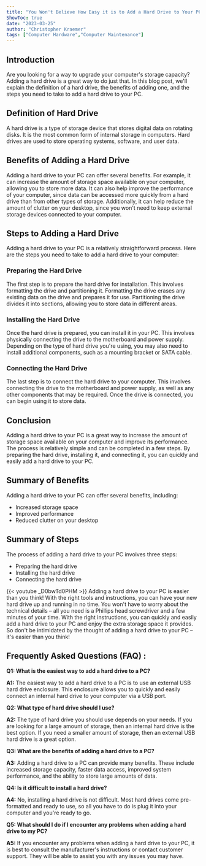 ```yaml
---
title: "You Won't Believe How Easy it is to Add a Hard Drive to Your PC!"
ShowToc: true 
date: "2023-03-25"
author: "Christopher Kraemer" 
tags: ["Computer Hardware","Computer Maintenance"]
---
```

## Introduction

Are you looking for a way to upgrade your computer's storage capacity? Adding a hard drive is a great way to do just that. In this blog post, we'll explain the definition of a hard drive, the benefits of adding one, and the steps you need to take to add a hard drive to your PC. 

## Definition of Hard Drive

A hard drive is a type of storage device that stores digital data on rotating disks. It is the most common form of internal storage in computers. Hard drives are used to store operating systems, software, and user data. 

## Benefits of Adding a Hard Drive

Adding a hard drive to your PC can offer several benefits. For example, it can increase the amount of storage space available on your computer, allowing you to store more data. It can also help improve the performance of your computer, since data can be accessed more quickly from a hard drive than from other types of storage. Additionally, it can help reduce the amount of clutter on your desktop, since you won't need to keep external storage devices connected to your computer. 

## Steps to Adding a Hard Drive

Adding a hard drive to your PC is a relatively straightforward process. Here are the steps you need to take to add a hard drive to your computer: 

### Preparing the Hard Drive

The first step is to prepare the hard drive for installation. This involves formatting the drive and partitioning it. Formatting the drive erases any existing data on the drive and prepares it for use. Partitioning the drive divides it into sections, allowing you to store data in different areas. 

### Installing the Hard Drive

Once the hard drive is prepared, you can install it in your PC. This involves physically connecting the drive to the motherboard and power supply. Depending on the type of hard drive you're using, you may also need to install additional components, such as a mounting bracket or SATA cable. 

### Connecting the Hard Drive

The last step is to connect the hard drive to your computer. This involves connecting the drive to the motherboard and power supply, as well as any other components that may be required. Once the drive is connected, you can begin using it to store data. 

## Conclusion

Adding a hard drive to your PC is a great way to increase the amount of storage space available on your computer and improve its performance. The process is relatively simple and can be completed in a few steps. By preparing the hard drive, installing it, and connecting it, you can quickly and easily add a hard drive to your PC. 

## Summary of Benefits

Adding a hard drive to your PC can offer several benefits, including: 

- Increased storage space 
- Improved performance 
- Reduced clutter on your desktop 

## Summary of Steps

The process of adding a hard drive to your PC involves three steps: 

- Preparing the hard drive 
- Installing the hard drive 
- Connecting the hard drive

{{< youtube _D0bwTd0PHM >}} 
Adding a hard drive to your PC is easier than you think! With the right tools and instructions, you can have your new hard drive up and running in no time. You won't have to worry about the technical details – all you need is a Phillips head screwdriver and a few minutes of your time. With the right instructions, you can quickly and easily add a hard drive to your PC and enjoy the extra storage space it provides. So don't be intimidated by the thought of adding a hard drive to your PC – it's easier than you think!

## Frequently Asked Questions (FAQ) :
**Q1: What is the easiest way to add a hard drive to a PC?**

**A1:** The easiest way to add a hard drive to a PC is to use an external USB hard drive enclosure. This enclosure allows you to quickly and easily connect an internal hard drive to your computer via a USB port.

**Q2: What type of hard drive should I use?**

**A2:** The type of hard drive you should use depends on your needs. If you are looking for a large amount of storage, then an internal hard drive is the best option. If you need a smaller amount of storage, then an external USB hard drive is a great option.

**Q3: What are the benefits of adding a hard drive to a PC?**

**A3:** Adding a hard drive to a PC can provide many benefits. These include increased storage capacity, faster data access, improved system performance, and the ability to store large amounts of data.

**Q4: Is it difficult to install a hard drive?**

**A4:** No, installing a hard drive is not difficult. Most hard drives come pre-formatted and ready to use, so all you have to do is plug it into your computer and you're ready to go.

**Q5: What should I do if I encounter any problems when adding a hard drive to my PC?**

**A5:** If you encounter any problems when adding a hard drive to your PC, it is best to consult the manufacturer's instructions or contact customer support. They will be able to assist you with any issues you may have.





